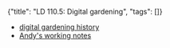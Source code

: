 {"title": "LD 110.5: Digital gardening", "tags": []}
* [digital gardening history](https://maggieappleton.com/garden-history)
* [Andy's working notes](https://notes.andymatuschak.org/)

